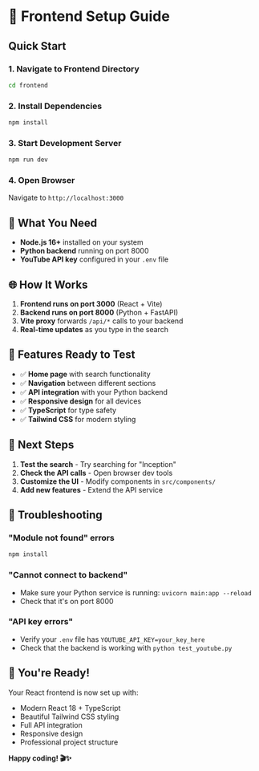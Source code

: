 # 🚀 Frontend Setup Guide

## Quick Start

### 1. Navigate to Frontend Directory
```bash
cd frontend
```

### 2. Install Dependencies
```bash
npm install
```

### 3. Start Development Server
```bash
npm run dev
```

### 4. Open Browser
Navigate to `http://localhost:3000`

## 🔧 What You Need

- **Node.js 16+** installed on your system
- **Python backend** running on port 8000
- **YouTube API key** configured in your `.env` file

## 🌐 How It Works

1. **Frontend runs on port 3000** (React + Vite)
2. **Backend runs on port 8000** (Python + FastAPI)
3. **Vite proxy** forwards `/api/*` calls to your backend
4. **Real-time updates** as you type in the search

## 📱 Features Ready to Test

- ✅ **Home page** with search functionality
- ✅ **Navigation** between different sections
- ✅ **API integration** with your Python backend
- ✅ **Responsive design** for all devices
- ✅ **TypeScript** for type safety
- ✅ **Tailwind CSS** for modern styling

## 🎯 Next Steps

1. **Test the search** - Try searching for "Inception"
2. **Check the API calls** - Open browser dev tools
3. **Customize the UI** - Modify components in `src/components/`
4. **Add new features** - Extend the API service

## 🐛 Troubleshooting

### "Module not found" errors
```bash
npm install
```

### "Cannot connect to backend"
- Make sure your Python service is running: `uvicorn main:app --reload`
- Check that it's on port 8000

### "API key errors"
- Verify your `.env` file has `YOUTUBE_API_KEY=your_key_here`
- Check that the backend is working with `python test_youtube.py`

## 🎉 You're Ready!

Your React frontend is now set up with:
- Modern React 18 + TypeScript
- Beautiful Tailwind CSS styling
- Full API integration
- Responsive design
- Professional project structure

**Happy coding! 🎬✨**
